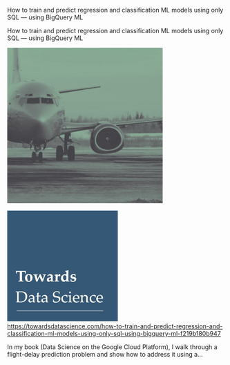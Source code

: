How to train and predict regression and classification ML models using only SQL — using BigQuery ML

How to train and predict regression and classification ML models using only SQL — using BigQuery ML

![](../_resources/01a3978dd675aa996f63fe32e2c77eb2.png)

![](../_resources/27180fd1aa3beb2a2cac92bc4a4bb063.jpg)https://towardsdatascience.com/how-to-train-and-predict-regression-and-classification-ml-models-using-only-sql-using-bigquery-ml-f219b180b947

In my book (Data Science on the Google Cloud Platform), I walk through a flight-delay prediction problem and show how to address it using a…